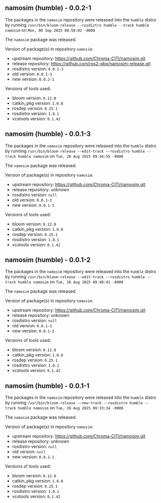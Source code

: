 ## namosim (humble) - 0.0.2-1

The packages in the `namosim` repository were released into the `humble` distro by running `/usr/bin/bloom-release --rosdistro humble --track humble namosim` on `Mon, 08 Sep 2025 08:58:02 -0000`

The `namosim` package was released.

Version of package(s) in repository `namosim`:

- upstream repository: https://github.com/Chroma-CITI/namosim.git
- release repository: https://github.com/ros2-gbp/namosim-release.git
- rosdistro version: `0.0.1-3`
- old version: `0.0.1-3`
- new version: `0.0.2-1`

Versions of tools used:

- bloom version: `0.12.0`
- catkin_pkg version: `1.0.0`
- rosdep version: `0.25.1`
- rosdistro version: `1.0.1`
- vcstools version: `0.1.42`


## namosim (humble) - 0.0.1-3

The packages in the `namosim` repository were released into the `humble` distro by running `/usr/bin/bloom-release --edit-track --rosdistro humble --track humble namosim` on `Tue, 26 Aug 2025 09:44:55 -0000`

The `namosim` package was released.

Version of package(s) in repository `namosim`:

- upstream repository: https://github.com/Chroma-CITI/namosim.git
- release repository: unknown
- rosdistro version: `null`
- old version: `0.0.1-2`
- new version: `0.0.1-3`

Versions of tools used:

- bloom version: `0.12.0`
- catkin_pkg version: `1.0.0`
- rosdep version: `0.25.1`
- rosdistro version: `1.0.1`
- vcstools version: `0.1.42`


## namosim (humble) - 0.0.1-2

The packages in the `namosim` repository were released into the `humble` distro by running `/usr/bin/bloom-release --edit-track --rosdistro humble --track humble namosim` on `Tue, 26 Aug 2025 09:40:41 -0000`

The `namosim` package was released.

Version of package(s) in repository `namosim`:

- upstream repository: https://github.com/Chroma-CITI/namosim.git
- release repository: unknown
- rosdistro version: `null`
- old version: `0.0.1-1`
- new version: `0.0.1-2`

Versions of tools used:

- bloom version: `0.12.0`
- catkin_pkg version: `1.0.0`
- rosdep version: `0.25.1`
- rosdistro version: `1.0.1`
- vcstools version: `0.1.42`


## namosim (humble) - 0.0.1-1

The packages in the `namosim` repository were released into the `humble` distro by running `/usr/bin/bloom-release --new-track --rosdistro humble --track humble namosim` on `Tue, 26 Aug 2025 09:33:34 -0000`

The `namosim` package was released.

Version of package(s) in repository `namosim`:

- upstream repository: https://github.com/Chroma-CITI/namosim.git
- release repository: unknown
- rosdistro version: `null`
- old version: `null`
- new version: `0.0.1-1`

Versions of tools used:

- bloom version: `0.12.0`
- catkin_pkg version: `1.0.0`
- rosdep version: `0.25.1`
- rosdistro version: `1.0.1`
- vcstools version: `0.1.42`


